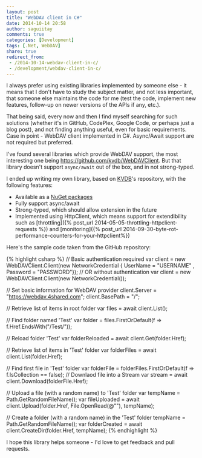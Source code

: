 ```yaml
---
layout: post
title: "WebDAV client in C#"
date: 2014-10-14 20:58
author: saguiitay
comments: true
categories: [Development]
tags: [.Net, WebDAV]
share: true
redirect_from:
 - /2014-10-14-webdav-client-in-c/
 - /development/webdav-client-in-c/
---
```

I always prefer using existing libraries implemented by someone else - it means that I don't have to study the subject matter, and not less important, that someone
else maintains the code for me (test the code, implement new features, follow-up on newer versions of the APIs if any, etc.). 

That being said, every now and then I find myself searching for such solutions (whether it's in GitHub, CodePlex, Google Code, or perhaps just a blog post), and not
finding anything useful, even for basic requirements. Case in point - WebDAV client implemented in C#. Async/Await support are not required but preferred.

I've found several libraries which provide WebDAV support, the most interesting one being <https://github.com/kvdb/WebDAVClient>. But that library doesn't support
`async/await` out of the box, and in not strong-typed.

I ended up writing my own library, based on [KVDB](https://github.com/kvdb/)'s repository, with the following features:

* Available as a [NuGet packages](https://www.nuget.org/packages/WebDAVClient/)
* Fully support async/await
* Strong-typed, which should allow extension in the future
* Implemented using HttpClient, which means support for extendibility such as [throttling]({% post_url 2014-05-05-throttling-httpclient-requests %}) and 
[monitoring]({% post_url 2014-09-30-byte-rot-performance-counters-for-your-httpclient%})

Here's the sample code taken from the GitHub repository:

{% highlight csharp %}
// Basic authentication required
var client = new WebDAVClient.Client(new NetworkCredential { UserName = "USERNAME" , Password = "PASSWORD"});
// OR without authentication
var client = new WebDAVClient.Client(new NetworkCredential());

// Set basic information for WebDAV provider
client.Server = "https://webdav.4shared.com";
client.BasePath = "/";

// Retrieve list of items in root folder
var files = await client.List();

// Find folder named 'Test'
var folder = files.FirstOrDefault(f => f.Href.EndsWith("/Test/"));

// Reload folder 'Test'
var folderReloaded = await client.Get(folder.Href);

// Retrieve list of items in 'Test' folder
var folderFiles = await client.List(folder.Href);

// Find first file in 'Test' folder
var folderFile = folderFiles.FirstOrDefault(f => f.IsCollection == false);
// Downlaod file into a Stream
var stream = await client.Download(folderFile.Href);

// Upload a file (with a random name) to 'Test' folder
var tempName = Path.GetRandomFileName();
var fileUploaded = await client.Upload(folder.Href, File.OpenRead(@"<PATH TO FILE>"), tempName);

// Create a folder (with a random name) in the 'Test' folder
tempName = Path.GetRandomFileName();
var folderCreated = await client.CreateDir(folder.Href, tempName);
{% endhighlight %}

I hope this library helps someone - I'd love to get feedback and pull requests.
